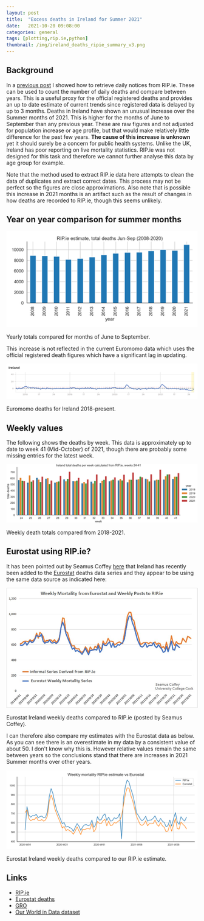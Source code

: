 ```yaml
---
layout: post
title:  "Excess deaths in Ireland for Summer 2021"
date:   2021-10-20 09:08:00
categories: general
tags: [plotting,rip.ie,python]
thumbnail: /img/ireland_deaths_ripie_summary_v3.png
---
```


## Background

In a [previous post](/plotting/ireland-deaths-reanalysis) I showed how to retrieve daily notices from RIP.ie. These can be used to count the number of daily deaths and compare between years. This is a useful proxy for the official registered deaths and provides an up to date estimate of current trends since registered data is delayed by up to 3 months. Deaths in Ireland have shown an unusual increase over the Summer months of 2021. This is higher for the months of June to September than any previous year. These are raw figures and not adjusted for population increase or age profile, but that would make relatively little difference for the past few years. **The cause of this increase is unknown** yet it should surely be a concern for public health systems. Unlike the UK, Ireland has poor reporting on live mortality statistics. RIP.ie was not designed for this task and therefore we cannot further analyse this data by age group for example.

Note that the method used to extract RIP.ie data here attempts to clean the data of duplicates and extract correct dates. This process may not be perfect so the figures are close approximations. Also note that is possible this increase in 2021 months is an artifact such as the result of changes in how deaths are recorded to RIP.ie, though this seems unlikely.

## Year on year comparison for summer months

<div style="width: auto;">
 <a href="/img/ireland_deaths_ripie_summary_v3.png"> <img class="small-scaled" src="/img/ireland_deaths_ripie_summary_v3.png"></a>  
   <p class="caption">Yearly totals compared for months of June to September.</p>
</div>

This increase is not reflected in the current Euromomo data which uses the official registered death figures which have a significant lag in updating.

<div style="width: auto;">
 <a href="/img/euromomo_ireland_2021.png"> <img class="scaled" src="/img/euromomo_ireland_2021.png"></a>  
   <p class="caption">Euromomo deaths for Ireland 2018-present.</p>
</div>

## Weekly values

The following shows the deaths by week. This data is approximately up to date to week 41 (Mid-October) of 2021, though there are probably some missing entries for the latest week.

<div style="width: auto;">
 <a href="/img/ireland_deaths_ripie_byweek.png"> <img class="scaled" src="/img/ireland_deaths_ripie_byweek.png"></a>  
   <p class="caption">Weekly death totals compared from 2018-2021.</p>
</div>

## Eurostat using RIP.ie?

It has been pointed out by Seamus Coffey [here](https://twitter.com/seamuscoffey/status/1450537528063406099) that Ireland has recently been added to the [Eurostat](https://ec.europa.eu/eurostat/cache/statistics_explained/visualisations/weeklydeath/?lang=en) deaths data series and they appear to be using the same data source as indicated here:

<div style="width: auto;">
 <a href="/img/eurostat_ireland_deaths_twitter.jpg"> <img class="scaled" src="/img/eurostat_ireland_deaths_twitter.jpg"></a>  
   <p class="caption">Eurostat Ireland weekly deaths compared to RIP.ie (posted by Seamus Coffey).</p>
</div>

I can therefore also compare my estimates with the Eurostat data as below. As you can see there is an overestimate in my data by a consistent value of about 50. I don't know why this is. However relative values remain the same between years so the conclusions stand that there are increases in 2021 Summer months over other years.

<div style="width: auto;">
 <a href="/img/eurostat_ireland_deaths_compared.png"> <img class="scaled" src="/img/eurostat_ireland_deaths_compared.png"></a>  
   <p class="caption">Eurostat Ireland weekly deaths compared to our RIP.ie estimate.</p>
</div>

## Links

* [RIP.ie](https://rip.ie/)
* [Eurostat deaths](https://ec.europa.eu/eurostat/cache/statistics_explained/visualisations/weeklydeath/?lang=en)
* [GRO](https://www.gov.ie/en/service/49c66f-registering-a-death-in-ireland/)
* [Our World in Data dataset](https://covid.ourworldindata.org/data/owid-covid-data.csv)
